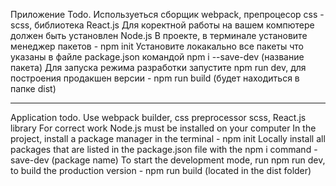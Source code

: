 Приложение Todo.
Используеться сборщик webpack, препроцесор css - scss, библиотека React.js
Для коректной работы на вашем компютере должен быть установлен Node.js
В проекте, в терминале установите менеджер пакетов - npm init
Установите локакально все пакеты что указаны в файле package.json командой npm i --save-dev (название пакета)
Для запуска режима разработки запустите npm run dev, для построения продакшен версии - npm run build (будет находиться в папке dist)

---------------------------------------------------------------

Application todo.
Use webpack builder, css preprocessor scss, React.js library
For correct work Node.js must be installed on your computer
In the project, install a package manager in the terminal - npm init
Locally install all packages that are listed in the package.json file with the npm i command - save-dev (package name)
To start the development mode, run npm run dev, to build the production version - npm run build (located in the dist folder)